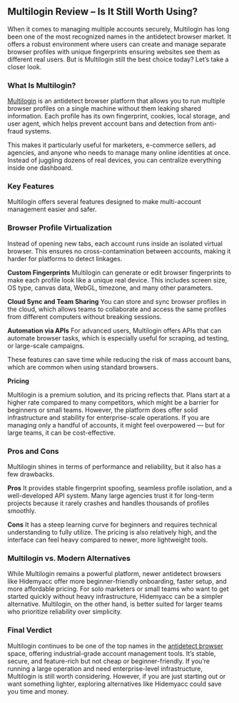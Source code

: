 ## Multilogin Review – Is It Still Worth Using?

When it comes to managing multiple accounts securely, Multilogin has long been one of the most recognized names in the antidetect browser market. It offers a robust environment where users can create and manage separate browser profiles with unique fingerprints ensuring websites see them as different real users. But is Multilogin still the best choice today? Let’s take a closer look.

### What Is Multilogin?

[Multilogin](https://hidemyacc.com/multilogin-antidetect-browser) is an antidetect browser platform that allows you to run multiple browser profiles on a single machine without them leaking shared information. Each profile has its own fingerprint, cookies, local storage, and user agent, which helps prevent account bans and detection from anti-fraud systems.

This makes it particularly useful for marketers, e-commerce sellers, ad agencies, and anyone who needs to manage many online identities at once. Instead of juggling dozens of real devices, you can centralize everything inside one dashboard.

### Key Features

Multilogin offers several features designed to make multi-account management easier and safer.

### Browser Profile Virtualization
Instead of opening new tabs, each account runs inside an isolated virtual browser. This ensures no cross-contamination between accounts, making it harder for platforms to detect linkages.

**Custom Fingerprints**
Multilogin can generate or edit browser fingerprints to make each profile look like a unique real device. This includes screen size, OS type, canvas data, WebGL, timezone, and many other parameters.

**Cloud Sync and Team Sharing**
You can store and sync browser profiles in the cloud, which allows teams to collaborate and access the same profiles from different computers without breaking sessions.

**Automation via APIs**
For advanced users, Multilogin offers APIs that can automate browser tasks, which is especially useful for scraping, ad testing, or large-scale campaigns.

These features can save time while reducing the risk of mass account bans, which are common when using standard browsers.

**Pricing**

Multilogin is a premium solution, and its pricing reflects that. Plans start at a higher rate compared to many competitors, which might be a barrier for beginners or small teams. However, the platform does offer solid infrastructure and stability for enterprise-scale operations. If you are managing only a handful of accounts, it might feel overpowered — but for large teams, it can be cost-effective.

### Pros and Cons

Multilogin shines in terms of performance and reliability, but it also has a few drawbacks.

**Pros**
It provides stable fingerprint spoofing, seamless profile isolation, and a well-developed API system. Many large agencies trust it for long-term projects because it rarely crashes and handles thousands of profiles smoothly.

**Cons**
It has a steep learning curve for beginners and requires technical understanding to fully utilize. The pricing is also relatively high, and the interface can feel heavy compared to newer, more lightweight tools.

### Multilogin vs. Modern Alternatives

While Multilogin remains a powerful platform, newer antidetect browsers like Hidemyacc offer more beginner-friendly onboarding, faster setup, and more affordable pricing. For solo marketers or small teams who want to get started quickly without heavy infrastructure, Hidemyacc can be a simpler alternative. Multilogin, on the other hand, is better suited for larger teams who prioritize reliability over simplicity.

### Final Verdict

Multilogin continues to be one of the top names in the [antidetect browser](https://hidemyacc.com/) space, offering industrial-grade account management tools. It’s stable, secure, and feature-rich but not cheap or beginner-friendly. If you’re running a large operation and need enterprise-level infrastructure, Multilogin is still worth considering. However, if you are just starting out or want something lighter, exploring alternatives like Hidemyacc could save you time and money.
